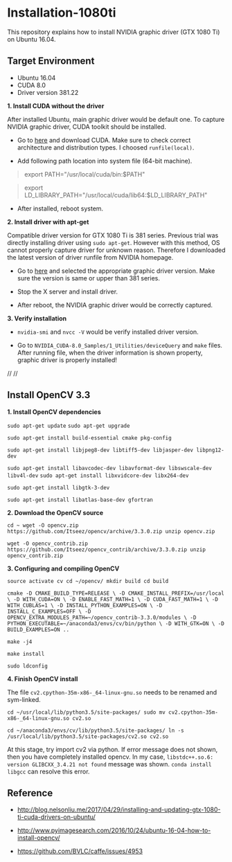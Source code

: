 # Installation-1080ti
This repository explains how to install NVIDIA graphic driver (GTX 1080 Ti) on Ubuntu 16.04.





## Target Environment
* Ubuntu 16.04
* CUDA 8.0
* Driver version 381.22





**1. Install CUDA without the driver**

After installed Ubuntu, main graphic driver would be default one. To capture NVIDIA graphic driver, CUDA toolkit should be installed.

  * Go to [here](https://developer.nvidia.com/cuda-downloads) and download CUDA. Make sure to check correct architecture and distribution types. I choosed `runfile(local)`.
  
  * Add following path location into system file (64-bit machine).
  
  > export PATH="/usr/local/cuda/bin:$PATH"
  
  > export LD_LIBRARY_PATH="/usr/local/cuda/lib64:$LD_LIBRARY_PATH"
  
  * After installed, reboot system.


**2. Install driver with apt-get**

Compatible driver version for GTX 1080 Ti is 381 series. Previous trial was directly installing driver using `sudo apt-get`. However with this method, OS cannot properly capture driver for unknown reason. Therefore I downloaded the latest version of driver runfile from NVIDIA homepage.

  * Go to [here](http://www.nvidia.com/Download/index.aspx) and selected the appropriate graphic driver version. Make sure the version is same or upper than 381 series. 
  
  * Stop the X server and install driver.
  
  * After reboot, the NVIDIA graphic driver would be correctly captured.
  
**3. Verify installation**

  * `nvidia-smi` and `nvcc -V` would be verify installed driver version.
  
  * Go to `NVIDIA_CUDA-8.0_Samples/1_Utilities/deviceQuery` and `make` files. After running file, when the driver information is shown property, graphic driver is properly installed!

//
//
## Install OpenCV 3.3

**1. Install OpenCV dependencies**

`sudo apt-get update`
`sudo apt-get upgrade`

`sudo apt-get install build-essential cmake pkg-config`

`sudo apt-get install libjpeg8-dev libtiff5-dev libjasper-dev libpng12-dev`

`sudo apt-get install libavcodec-dev libavformat-dev libswscale-dev libv4l-dev`
`sudo apt-get install libxvidcore-dev libx264-dev`

`sudo apt-get install libgtk-3-dev`

`sudo apt-get install libatlas-base-dev gfortran`


**2. Download the OpenCV source**

`cd ~
wget -O opencv.zip https://github.com/Itseez/opencv/archive/3.3.0.zip
unzip opencv.zip`

`wget -O opencv_contrib.zip https://github.com/Itseez/opencv_contrib/archive/3.3.0.zip
unzip opencv_contrib.zip`


**3. Configuring and compiling OpenCV**

`source activate cv
cd ~/opencv/
mkdir build
cd build`

`cmake -D CMAKE_BUILD_TYPE=RELEASE \
    -D CMAKE_INSTALL_PREFIX=/usr/local \
    -D WITH_CUDA=ON \
    -D ENABLE_FAST_MATH=1 \
    -D CUDA_FAST_MATH=1 \
    -D WITH_CUBLAS=1 \
    -D INSTALL_PYTHON_EXAMPLES=ON \
    -D INSTALL_C_EXAMPLES=OFF \
    -D OPENCV_EXTRA_MODULES_PATH=~/opencv_contrib-3.3.0/modules \
    -D PYTHON_EXECUTABLE=~/anaconda3/envs/cv/bin/python \
    -D WITH_GTK=ON \
    -D BUILD_EXAMPLES=ON ..`
    
`make -j4`

`make install`

`sudo ldconfig`


**4. Finish OpenCV install**

The file `cv2.cpython-35m-x86-_64-linux-gnu.so` needs to be renamed and sym-linked.

`cd ~/usr/local/lib/python3.5/site-packages/
sudo mv cv2.cpython-35m-x86-_64-linux-gnu.so cv2.so`

`cd ~/anaconda3/envs/cv/lib/python3.5/site-packages/
ln -s /usr/local/lib/python3.5/site-packages/cv2.so cv2.so`


At this stage, try import cv2 via python. If error message does not shown, then you have completely installed opencv.
In my case, `libstdc++.so.6: version GLIBCXX_3.4.21 not found` message was shown.
`conda install libgcc` can resolve this error.



## Reference
* http://blog.nelsonliu.me/2017/04/29/installing-and-updating-gtx-1080-ti-cuda-drivers-on-ubuntu/

* http://www.pyimagesearch.com/2016/10/24/ubuntu-16-04-how-to-install-opencv/

* https://github.com/BVLC/caffe/issues/4953
